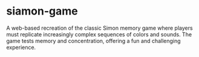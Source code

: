 # siamon-game
A web-based recreation of the classic Simon memory game where players must replicate increasingly complex sequences of colors and sounds. The game tests memory and concentration, offering a fun and challenging experience.
